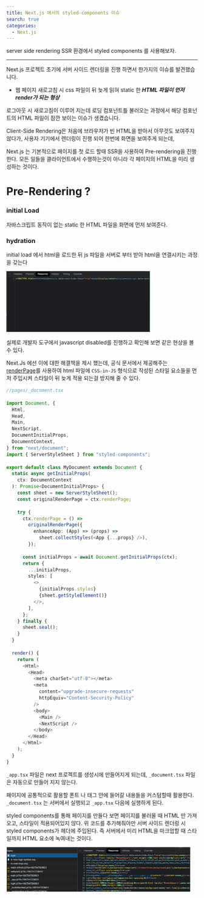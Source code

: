 ```yaml
---
title: Next.js 에서의 styled-components 이슈
search: true
categories:
  - Next.js
---
```


server side rendering SSR 환경에서 styled components 를 사용해보자.

---

Next.js 프로젝트 초기에 서버 사이드 렌더링을 진행 하면서 한가지의 이슈를 발견했습니다.

- 웹 페이지 새로고침 시 css 파일이 뒤 늦게 읽혀 static 한 **_HTML 파일이 먼저 render가 되는 형상_**

로그아웃 시 새로고침이 이루어 지는데 로딩 컴포넌트틀 불러오는 과정에서 해당 컴포넌트의 HTML 파일이 잠깐 보이는 이슈가 생겼습니다.

Client-Side Rendering은 처음에 브라우저가 빈 HTML을 받아서 아무것도 보여주지 않다가, 사용자 기기에서 렌더링이 진행 되어 한번에 화면을 보여주게 되는데,

Next.js 는 기본적으로 페이지를 첫 로드 할때 SSR을 사용하여 Pre-rendering을 진행한다. 모든 일들을 클라이언트에서 수행하는것이 아니라 각 페이지의 HTML을 미리 생성하는 것이다.

# Pre-Rendering ?

### **initial Load**

자바스크립트 동작이 없는 static 한 HTML 파일을 화면에 먼저 보여준다.

### **hydration**

initial load 에서 html을 로드한 뒤 js 파일을 서버로 부터 받아 html을 연결시키는 과정을 갖는다

![styled component1](/assets/images/styled-component1.png "styled.img")

실제로 개발자 도구에서 javascript disabled를 진행하고 확인해 보면 같은 현상을 볼 수 있다.

Next.Js 에선 이에 대한 해결책을 제시 했는데, 공식 문서에서 제공해주는 [renderPage](https://nextjs.org/docs/advanced-features/custom-document)를 사용하여 html 파일에 `CSS-in-JS` 형식으로 작성된 스타일 요소들을 먼저 주입시켜 스타일이 뒤 늦게 적용 되는걸 방지해 줄 수 있다.

```ts
//pages/_document.tsx

import Document, {
  Html,
  Head,
  Main,
  NextScript,
  DocumentInitialProps,
  DocumentContext,
} from "next/document";
import { ServerStyleSheet } from "styled-components";

export default class MyDocument extends Document {
  static async getInitialProps(
    ctx: DocumentContext
  ): Promise<DocumentInitialProps> {
    const sheet = new ServerStyleSheet();
    const originalRenderPage = ctx.renderPage;

    try {
      ctx.renderPage = () =>
        originalRenderPage({
          enhanceApp: (App) => (props) =>
            sheet.collectStyles(<App {...props} />),
        });

      const initialProps = await Document.getInitialProps(ctx);
      return {
        ...initialProps,
        styles: [
          <>
            {initialProps.styles}
            {sheet.getStyleElement()}
          </>,
        ],
      };
    } finally {
      sheet.seal();
    }
  }

  render() {
    return (
      <Html>
        <Head>
          <meta charSet="utf-8"></meta>
          <meta
            content="upgrade-insecure-requests"
            httpEquiv="Content-Security-Policy"
          />
          <body>
            <Main />
            <NextScript />
          </body>
        </Head>
      </Html>
    );
  }
}
```

`_app.tsx` 파일은 next 프로젝트를 생성시에 만들어지게 되는데, `_document.tsx` 파일은 자동으로 만들어 지지 않는다.

페이지에 공통적으로 활용할 폰트 나 <body> 태그 안에 들어갈 내용들을 커스텀할때 활용한다. `_document.tsx` 는 서버에서 실행되고 `_app.tsx` 다음에 실행하게 된다.

styled components를 통해 페이지를 만들다 보면 페이지를 불러올 때 HTML 만 가져오고, 스타일이 적용되어있지 않다. 위 코드를 추가해줘야만 서버 사이드 렌더링 시 styled components가 헤더에 주입된다. 즉 서버에서 미리 HTML을 마크업할 때 스타일까지 HTML 요소에 녹여내는 것이다.

![styled2](/assets/images/styled-component2.png "trend.img")
